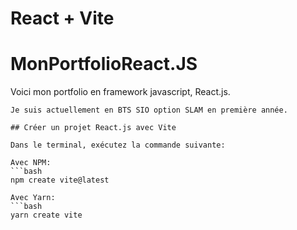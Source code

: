# React + Vite
# MonPortfolioReact.JS
Voici mon portfolio en framework javascript, React.js.
```
Je suis actuellement en BTS SIO option SLAM en première année.

## Créer un projet React.js avec Vite

Dans le terminal, exécutez la commande suivante: 

Avec NPM:
```bash
npm create vite@latest

Avec Yarn: 
```bash
yarn create vite